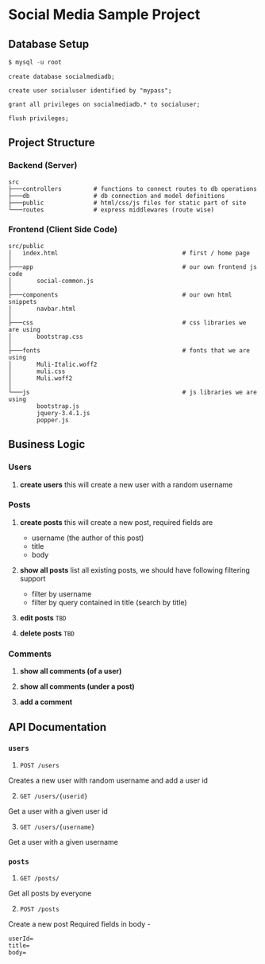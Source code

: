 # Social Media Sample Project

## Database Setup

```sql
$ mysql -u root
```

```mysql
create database socialmediadb;

create user socialuser identified by "mypass";

grant all privileges on socialmediadb.* to socialuser;

flush privileges;
```

## Project Structure

### Backend (Server)

```shell
src
├───controllers         # functions to connect routes to db operations
├───db                  # db connection and model definitions
├───public              # html/css/js files for static part of site
└───routes              # express middlewares (route wise)
```

### Frontend (Client Side Code)

```shell
src/public
│   index.html                                   # first / home page
│
├───app                                          # our own frontend js code
│       social-common.js
│
├───components                                   # our own html snippets
│       navbar.html
│
├───css                                          # css libraries we are using
│       bootstrap.css
│
├───fonts                                        # fonts that we are using
│       Muli-Italic.woff2
│       muli.css
│       Muli.woff2
│
└───js                                           # js libraries we are using
        bootstrap.js
        jquery-3.4.1.js
        popper.js
```

## Business Logic

### Users

1. **create users**
   this will create a new user with a random username

### Posts

1. **create posts**
   this will create a new post, required fields are

   - username (the author of this post)
   - title
   - body

2. **show all posts**
   list all existing posts, we should have following filtering support

   - filter by username
   - filter by query contained in title (search by title)

3. **edit posts** `TBD`

4. **delete posts** `TBD`

### Comments

1. **show all comments (of a user)**

2. **show all comments (under a post)**

3. **add a comment**

## API Documentation

### `users`

1. `POST /users`

Creates a new user with random username and add a user id

2. `GET /users/{userid}`

Get a user with a given user id

3. `GET /users/{username}`

Get a user with a given username

### `posts`

1. `GET /posts/`

Get all posts by everyone

2. `POST /posts`

Create a new post
Required fields in body -

```
userId=
title=
body=
```
